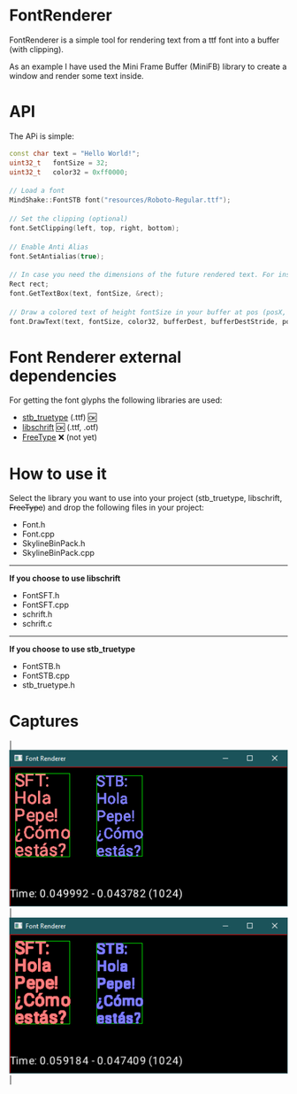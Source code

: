 # FontRenderer

FontRenderer is a simple tool for rendering text from a ttf font into a buffer (with clipping).

As an example I have used the Mini Frame Buffer (MiniFB) library to create a window and render some text inside.

# API

The APi is simple:
```cpp
const char text = "Hello World!";
uint32_t   fontSize = 32;
uint32_t   color32 = 0xff0000;

// Load a font
MindShake::FontSTB font("resources/Roboto-Regular.ttf");

// Set the clipping (optional)
font.SetClipping(left, top, right, bottom);

// Enable Anti Alias
font.SetAntialias(true);

// In case you need the dimensions of the future rendered text. For instance to horizontal align text...
Rect rect;
font.GetTextBox(text, fontSize, &rect);

// Draw a colored text of height fontSize in your buffer at pos (posX, posY)
font.DrawText(text, fontSize, color32, bufferDest, bufferDestStride, posX, posY);
```

# Font Renderer external dependencies

For getting the font glyphs the following libraries are used:
 * [stb_truetype](https://github.com/nothings/stb/blob/master/stb_truetype.h) (.ttf) :ok:
 * [libschrift](https://github.com/tomolt/libschrift) :ok: (.ttf, .otf)
 * [FreeType](https://freetype.org/) ❌ (not yet)

# How to use it

Select the library you want to use into your project (stb_truetype, libschrift,  ~~FreeType~~) and drop the following files in your project:

- Font.h
- Font.cpp
- SkylineBinPack.h
- SkylineBinPack.cpp
---
**If you choose to use libschrift**
- FontSFT.h
- FontSFT.cpp
- schrift.h
- schrift.c
---
**If you choose to use stb_truetype**
- FontSTB.h
- FontSTB.cpp
- stb_truetype.h

# Captures

|![](screenshots/capture.png)|![](screenshots/captureAA.png)|